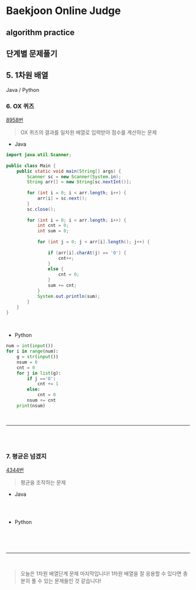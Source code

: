 # Baekjoon Online Judge

## algorithm practice

## 단계별 문제풀기

## 5. 1차원 배열

Java / Python
<br>

### 6. OX 퀴즈
[8958번](https://www.acmicpc.net/problem/8958) 
> OX 퀴즈의 결과를 일차원 배열로 입력받아 점수를 계산하는 문제

- Java
```java
import java.util.Scanner;
 
public class Main {
	public static void main(String[] args) {
		Scanner sc = new Scanner(System.in);
		String arr[] = new String[sc.nextInt()];
 
		for (int i = 0; i < arr.length; i++) {
			arr[i] = sc.next();
		}
		sc.close();
		
		for (int i = 0; i < arr.length; i++) {
			int cnt = 0;	
			int sum = 0;	
			
			for (int j = 0; j < arr[i].length(); j++) {
				
				if (arr[i].charAt(j) == 'O') {
					cnt++;
				} 
				else {
					cnt = 0;
				}
				sum += cnt;
			}
			System.out.println(sum);
		}
	}
}
```

<br>

- Python

```python
num = int(input())
for i in range(num):
    g = str(input())
    nsum = 0
    cnt = 0
    for j in list(g):
        if j =='O':
            cnt += 1
        else:
            cnt = 0
        nsum += cnt
    print(nsum)
```
<br>

---


<br><br>

### 7. 평균은 넘겠지
[4344번](https://www.acmicpc.net/problem/4344) 
> 평균을 조작하는 문제

- Java
```java

```

<br>

- Python

```python

```

<br><br>

---
<br>

> 오늘은 1차원 배열단계 문제 마지막입니다!
1차원 배열을 잘 응용할 수 있다면 충분히 풀 수 있는 문제들인 것 같습니다!
